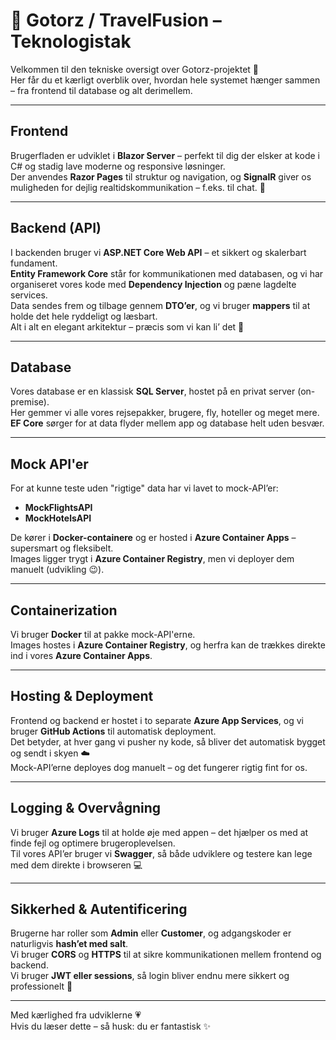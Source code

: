 
# 🌸 Gotorz / TravelFusion – Teknologistak

Velkommen til den tekniske oversigt over Gotorz-projektet 💖  
Her får du et kærligt overblik over, hvordan hele systemet hænger sammen – fra frontend til database og alt derimellem.

---

## Frontend

Brugerfladen er udviklet i **Blazor Server** – perfekt til dig der elsker at kode i C# og stadig lave moderne og responsive løsninger.  
Der anvendes **Razor Pages** til struktur og navigation, og **SignalR** giver os muligheden for dejlig realtidskommunikation – f.eks. til chat.  💅

---

## Backend (API)

I backenden bruger vi **ASP.NET Core Web API** – et sikkert og skalerbart fundament.  
**Entity Framework Core** står for kommunikationen med databasen, og vi har organiseret vores kode med **Dependency Injection** og pæne lagdelte services.  
Data sendes frem og tilbage gennem **DTO’er**, og vi bruger **mappers** til at holde det hele ryddeligt og læsbart.  
Alt i alt en elegant arkitektur – præcis som vi kan li’ det 🌷

---

## Database

Vores database er en klassisk **SQL Server**, hostet på en privat server (on-premise).  
Her gemmer vi alle vores rejsepakker, brugere, fly, hoteller og meget mere.  
**EF Core** sørger for at data flyder mellem app og database helt uden besvær.

---

## Mock API'er

For at kunne teste uden "rigtige" data har vi lavet to mock-API’er:
- **MockFlightsAPI**
- **MockHotelsAPI**

De kører i **Docker-containere** og er hosted i **Azure Container Apps** – supersmart og fleksibelt.  
Images ligger trygt i **Azure Container Registry**, men vi deployer dem manuelt (udvikling 😉).

---

## Containerization

Vi bruger **Docker** til at pakke mock-API'erne.  
Images hostes i **Azure Container Registry**, og herfra kan de trækkes direkte ind i vores **Azure Container Apps**.

---

## Hosting & Deployment

Frontend og backend er hostet i to separate **Azure App Services**, og vi bruger **GitHub Actions** til automatisk deployment.  
Det betyder, at hver gang vi pusher ny kode, så bliver det automatisk bygget og sendt i skyen ☁️  
Mock-API’erne deployes dog manuelt – og det fungerer rigtig fint for os.

---

## Logging & Overvågning

Vi bruger **Azure Logs** til at holde øje med appen – det hjælper os med at finde fejl og optimere brugeroplevelsen.  
Til vores API’er bruger vi **Swagger**, så både udviklere og testere kan lege med dem direkte i browseren 💻

---

## Sikkerhed & Autentificering

Brugerne har roller som **Admin** eller **Customer**, og adgangskoder er naturligvis **hash’et med salt**.  
Vi bruger **CORS** og **HTTPS** til at sikre kommunikationen mellem frontend og backend.  
Vi bruger **JWT eller sessions**, så login bliver endnu mere sikkert og professionelt 🔐

---

Med kærlighed fra udviklerne 💗  
Hvis du læser dette – så husk: du er fantastisk ✨

